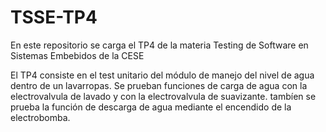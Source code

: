 # TSSE-TP4
En este repositorio se carga el TP4 de la materia Testing de Software en Sistemas Embebidos de la CESE

El TP4 consiste en el test unitario del módulo de manejo del nivel de agua dentro de un lavarropas. Se prueban funciones de carga de agua con la electrovalvula de lavado y con la electrovalvula de suavizante.
tambíen se prueba la función de descarga de agua mediante el encendido de la electrobomba.
